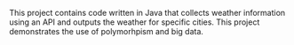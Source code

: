 This project contains code written in Java that collects weather information using an API and outputs the weather for specific cities. 
This project demonstrates the use of polymorhpism and big data. 
